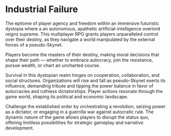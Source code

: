 # Industrial Failure

The epitome of player agency and freedom within an immersive futuristic
dystopia where a an autonomous, apathetic artificial-intelligence overlord
reigns supreme. This multiplayer RPG grants players unparalleled control over
their destiny, as they navigate a world manipulated by the external forces of
a pseudo-Skynet.

Players become the masters of their destiny, making moral decisions that shape
their path — whether to embrace autocracy, join the resistance, pursue wealth,
or chart an uncharted course. 

Survival in this dystopian realm hinges on cooperation, collaboration, and
social structures. Organizations will rise and fall as pseudo-Skynet exerts its
influence, demanding tribute and tipping the power balance in favor of
autocracies and ruthless dictatorships. Player actions resonate through the
game world, shaping its political and economic landscape.

Challenge the established order by orchestrating a revolution, seizing power as
a dictator, or engaging in a guerrilla war against autocratic rule. The dynamic
nature of the game allows players to disrupt the status quo, offering limitless
possibilities for strategic gameplay and narrative development.

